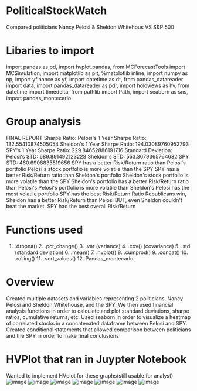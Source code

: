 # PoliticalStockWatch
Compared politicians Nancy Pelosi & Sheldon Whitehous VS S&P 500



# Libaries to import 
import pandas as pd,
import hvplot.pandas,
from MCForecastTools import MCSimulation,
import matplotlib as plt,
%matplotlib inline,
import numpy as np,
import yfinance as yf,
import datetime as dt,
from pandas_datareader import data,
import pandas_datareader as pdr,
import holoviews as hv,
from datetime import timedelta,
from pathlib import Path,
import seaborn as sns,
import pandas_montecarlo









# Group analysis 
FINAL REPORT
Sharpe Ratio:
Pelosi's 1 Year Sharpe Ratio: 132.55410874505054
Sheldon's 1 Year Sharpe Ratio: 194.03089760952793
SPY's 1 Year Sharpe Ratio: 229.84652886191716
Standard Deviation:
Pelosi's STD: 689.891492123228
Sheldon's STD: 553.3679365764682
SPY STD: 460.6908835519656
SPY has a better Risk/Return ratio than Pelosi's portfolio
Pelosi's stock portfolio is more volatile than the SPY
SPY has a better Risk/Return ratio than Sheldon's portfolio
Sheldon's stock portfolio is more volatile than the SPY
Sheldon's portfolio has a better Risk/Return ratio than Pelosi's
Pelosi's portfolio is more volatile than Sheldon's
Pelosi has the most volatile portfolio
SPY has the best Risk/Return Ratio
Republicans win, Sheldon has a better Risk/Return than Pelosi
BUT, even Sheldon couldn't beat the market. SPY had the best overall Risk/Return







# Functions used
1. .dropna()
	2. .pct_change()
	3. .var (variance)
	4. .cov() (covariance)
	5. .std (standard deviation)
	6. .mean()
	7. .hvplot()
	8. .cumprod()
	9. .concat()
	10.  .rolling() 11. .sort_values() 12. Pandas_montecarlo








# Overview 
Created multiple datasets and variables representing 2 politicians, Nancy Pelosi and Sheldon Whitehouse, and the SPY. We then used financial analysis functions in order to calculate and plot standard deviations, sharpe ratios, cumulative returns, etc. Used seaborn in order to visualize a heatmap of correlated stocks in a concatenated dataframe between Pelosi and SPY. Created conditional statements that allowed comparison between politicians and the SPY in order to make final conclusions











# HVPlot that ran in Juypter Notebook

Wanted to implement HVplot for these graphs(still usable for analyst)
![image](https://user-images.githubusercontent.com/106267420/182759056-a2244daa-3151-48c1-8e48-e5a276a90aa1.png)
![image](https://user-images.githubusercontent.com/106267420/182759090-3b19b60f-6697-4667-8871-a5eafa757521.png)
![image](https://user-images.githubusercontent.com/106267420/182759132-72802ab3-2b15-4494-8eeb-86dd8316fae3.png)
![image](https://user-images.githubusercontent.com/106267420/182759195-346cd274-d75e-4f29-aae0-f416bb7af0cc.png)
![image](https://user-images.githubusercontent.com/106267420/182984624-29db8b28-2ce0-45b6-8e70-9feaec8c6e42.png)
![image](https://user-images.githubusercontent.com/106267420/182984966-d9452697-88e4-4094-9269-06fffeb3b13c.png)
![image](https://user-images.githubusercontent.com/106267420/182985008-89b4f9d3-96da-4aee-b5e3-136e2210f80e.png)


